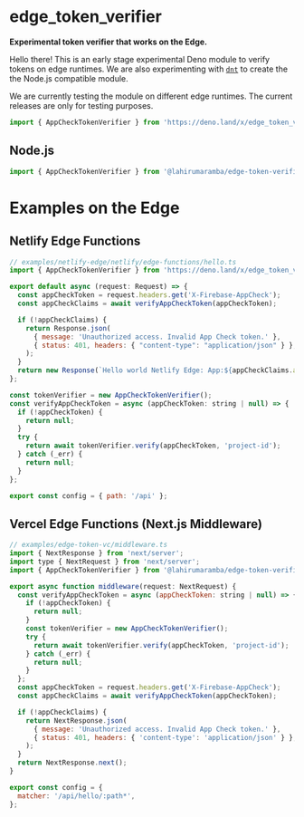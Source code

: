 # edge_token_verifier

**Experimental token verifier that works on the Edge.**

Hello there! This is an early stage experimental Deno module to verify tokens on
edge runtimes. We are also experimenting with
[`dnt`](https://github.com/denoland/dnt) to create the the Node.js compatible
module.

We are currently testing the module on different edge runtimes. The current
releases are only for testing purposes.

```js
import { AppCheckTokenVerifier } from 'https://deno.land/x/edge_token_verifier@v0.2.0/mod.ts';
```

## Node.js

```js
import { AppCheckTokenVerifier } from '@lahirumaramba/edge-token-verifier';
```

# Examples on the Edge

## Netlify Edge Functions

```js
// examples/netlify-edge/netlify/edge-functions/hello.ts
import { AppCheckTokenVerifier } from 'https://deno.land/x/edge_token_verifier@v0.2.0/mod.ts';

export default async (request: Request) => {
  const appCheckToken = request.headers.get('X-Firebase-AppCheck');
  const appCheckClaims = await verifyAppCheckToken(appCheckToken);

  if (!appCheckClaims) {
    return Response.json(
      { message: 'Unauthorized access. Invalid App Check token.' },
      { status: 401, headers: { "content-type": "application/json" } },
    );
  }
  return new Response(`Hello world Netlify Edge: App:${appCheckClaims.app_id}`);
};

const tokenVerifier = new AppCheckTokenVerifier();
const verifyAppCheckToken = async (appCheckToken: string | null) => {
  if (!appCheckToken) {
    return null;
  }
  try {
    return await tokenVerifier.verify(appCheckToken, 'project-id');
  } catch (_err) {
    return null;
  }
};

export const config = { path: '/api' };
```

## Vercel Edge Functions (Next.js Middleware)

```js
// examples/edge-token-vc/middleware.ts
import { NextResponse } from 'next/server';
import type { NextRequest } from 'next/server';
import { AppCheckTokenVerifier } from '@lahirumaramba/edge-token-verifier';

export async function middleware(request: NextRequest) {
  const verifyAppCheckToken = async (appCheckToken: string | null) => {
    if (!appCheckToken) {
      return null;
    }
    const tokenVerifier = new AppCheckTokenVerifier();
    try {
      return await tokenVerifier.verify(appCheckToken, 'project-id');
    } catch (_err) {
      return null;
    }
  };
  const appCheckToken = request.headers.get('X-Firebase-AppCheck');
  const appCheckClaims = await verifyAppCheckToken(appCheckToken);

  if (!appCheckClaims) {
    return NextResponse.json(
      { message: 'Unauthorized access. Invalid App Check token.' },
      { status: 401, headers: { 'content-type': 'application/json' } },
    );
  }
  return NextResponse.next();
}

export const config = {
  matcher: '/api/hello/:path*',
};
```
